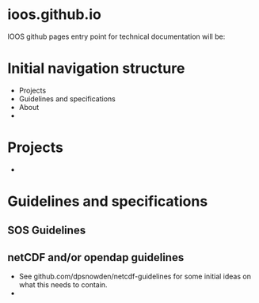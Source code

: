 ioos.github.io
==============

IOOS github pages entry point for technical documentation will be:

# Initial navigation structure
* Projects
* Guidelines and specifications
* About
* 

# Projects
*

# Guidelines and specifications
## SOS Guidelines

## netCDF and/or opendap guidelines
* See github.com/dpsnowden/netcdf-guidelines for some initial ideas on what this needs to contain.
* 

